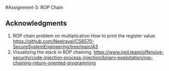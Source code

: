 
#Assignment-3: ROP Chain

## Acknowledgments
1. ROP chain problem on multiplication How to print the register value. 
   https://github.com/Neelrayal/CS6570-SecureSystemEngineering/tree/main/A3
2. Visualizing the stack in ROP chaining.
   https://www.ired.team/offensive-security/code-injection-process-injection/binary-exploitation/rop-chaining-return-oriented-programming